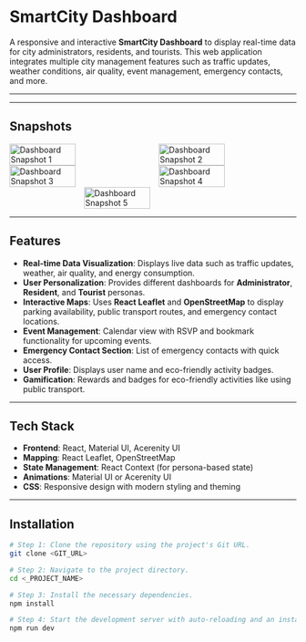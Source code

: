 # SmartCity Dashboard

A responsive and interactive **SmartCity Dashboard** to display real-time data for city administrators, residents, and tourists. This web application integrates multiple city management features such as traffic updates, weather conditions, air quality, event management, emergency contacts, and more.

---
---

## Snapshots

<div style="display: flex; flex-wrap: wrap; justify-content: space-between;">
  <img src="https://github.com/user-attachments/assets/4c916a77-4683-429d-9088-d97bc5040109" alt="Dashboard Snapshot 1" width="48%" />
  <img src="https://github.com/user-attachments/assets/0520932b-d3cf-488c-a767-ea10ead86d32" alt="Dashboard Snapshot 2" width="48%" />
</div>

<div style="display: flex; flex-wrap: wrap; justify-content: space-between;">
  <img src="https://github.com/user-attachments/assets/fcf87a5b-f344-4eb9-a099-07c8b72e86bb" alt="Dashboard Snapshot 3" width="48%" />
  <img src="https://github.com/user-attachments/assets/35cc82f5-11d3-4908-819f-caade69be09b" alt="Dashboard Snapshot 4" width="48%" />
</div>

<div style="display: flex; justify-content: center;">
  <img src="https://github.com/user-attachments/assets/940c8e08-83b9-4a21-9d88-eb0e712a2a50" alt="Dashboard Snapshot 5" width="48%" />
</div>

---




## Features

- **Real-time Data Visualization**: Displays live data such as traffic updates, weather, air quality, and energy consumption.
- **User Personalization**: Provides different dashboards for **Administrator**, **Resident**, and **Tourist** personas.
- **Interactive Maps**: Uses **React Leaflet** and **OpenStreetMap** to display parking availability, public transport routes, and emergency contact locations.
- **Event Management**: Calendar view with RSVP and bookmark functionality for upcoming events.
- **Emergency Contact Section**: List of emergency contacts with quick access.
- **User Profile**: Displays user name and eco-friendly activity badges.
- **Gamification**: Rewards and badges for eco-friendly activities like using public transport.

---

## Tech Stack

- **Frontend**: React, Material UI, Acerenity UI
- **Mapping**: React Leaflet, OpenStreetMap
- **State Management**: React Context (for persona-based state)
- **Animations**: Material UI or Acerenity UI
- **CSS**: Responsive design with modern styling and theming

---

## Installation

```sh
# Step 1: Clone the repository using the project's Git URL.
git clone <GIT_URL>

# Step 2: Navigate to the project directory.
cd <_PROJECT_NAME>

# Step 3: Install the necessary dependencies.
npm install

# Step 4: Start the development server with auto-reloading and an instant preview.
npm run dev
```

